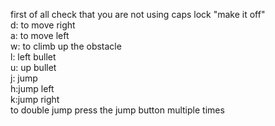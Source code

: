 first of all check that you are not using caps lock "make it off"
<br>
d: to move right
<br>
a: to move left 
<br>
w: to climb up the obstacle
<br>
l: left bullet
<br> 
u: up bullet
<br> 
j: jump
<br>
h:jump left
<br>
k:jump right
<br>
to double jump press the jump button multiple times

